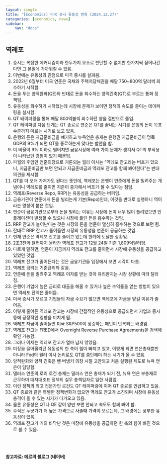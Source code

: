 ```yaml
---
layout: single
title: "[Economics] 미국 증시 유동성 변화 (2024.12.27)"
categories: [economics, news]
sidebar:
    nav: "docs"
---
```


## 역레포
1. 증시는 복잡한 메커니즘이라 한두가지 요소로 판단할 수 없지만 한가지씩 짚어나간다면 그 본질에 가까워질 수 있음.
1. 이번에는 유동성의 관점으로 미국 증시를 살펴봄.
1. 2022년 6월부터 미국 연준은 국채와 주택저당채권을 매달 750~800억 달러씩 회수하기 시작함.
1. 돈을 푸는 양적완화(QE)와 반대로 돈을 회수하는 양적긴축(QT)로 부르는 통화 정책임.
1. 유동성을 회수하기 시작했는데 시장에 문제가 보이면 정책의 속도를 줄이는 테이퍼링을 실시함.
1. QT 테이퍼링을 통해 매달 800억불씩 회수하던 양을 절반으로 줄임.
1. QT 테이퍼링 다음 단계는 QT 종료로 연준은 QT를 끝내는 시기를 은행의 돈이 목표수준까지 마르는 시기로 보고 있음.
1. 은행의 돈은 지급준비금을 얘기하고 뉴욕연은 총재는 은행권 지급준비금이 명목 GDP의 9%가 되면 QT를 종료하는게 맞다는 발언을 함.
1. 이 비율이 9% 이하로 떨어지면 금융시장에 여러 가지 문제가 생겨서 QT의 부작용이 나타났던 경험이 있기 때문임.
1. 파월의 후임인 연준의장으로 거론되는 월리 이사는 "역레포 잔고라는 버프가 있으니, 지급준비금만 보면 안되고 지급준비금과 역레포 잔고를 함께 봐야한다"는 반대의견을 제시함.
1. QT를 더 오래 가져가도 된다는 뜻인데, 역레포는 은행이 연준에게 돈을 빌려주는 개념이니 역레포를 줄이면 지준이 증가해서 버프가 될 수 있다는 점임.
1. 역레포(Reverse Repo, RRP)는 유동성을 공급하는 버퍼임.
1. 금융기관이 연준에게 돈을 빌리는게 기본(Repo)인데, 이것을 반대로 실행하니 역이라는 명칭이 붙은 것임.
1. 연준이 금융기관으로부터 돈을 빌리는 이유는 시장에 돈이 너무 많이 풀려있으면 인플레이션이 발생할 수 있으니 시장에 풀린 돈을 흡수하는 것임.
1. RRP 잔고가 늘어난다는 것은 시장의 돈을 연준이 열심히 흡수하는 것으로 보면 됨.
1. 잔대로 RRP 잔고가 줄어들면 시장의 유동성을 연준이 공급하는 것임.
1. 현재 연준은 역레포 잔고를 줄이고 있는데 한계에 도달한 상황임.
1. 2조3천억 달러까지 올라간 역레포 잔고가 12월 24일 기준 1,809억달러임.
1. 다르게 말하면, 연준이 지금까지 역레포 잔고를 줄이면서 시장에 유동성을 공급하고 있었던 것임.
1. 역레포 잔고가 줄어든다는 것은 금융기관들 입장에서 보면 시각이 다름.
1. 역레포 금리는 기준금리와 같음.
1. 연준에 돈을 빌려주고 역레포 이자를 받는 것이 유리한지는 시장 상황에 따라 달라짐.
1. 은행이 기업에 높은 금리로 대출을 해줄 수 있거나 높은 수익률을 얻는 방법이 있으면 역레포 잔액은 줄어듬.
1. 미국 증시가 오르고 기업들의 자금 수요가 많으면 역레포에 자금을 맡길 이유가 줄어듬.
1. 이렇게 줄어든 역레포 잔고는 시장에 간접적인 유동성으로 공급되면서 기업과 증시 등에 긍정적인 영향을 미치게 됨.
1. 역레포 자금이 줄어들면 미국 S&P500이 상승하는 패턴이 반복되는 배경임.
1. 역레포 잔고는 FRED에서 Overnight Reverse Purchase Agreements을 검색해 확인 가능함.
1. 그러나 이제는 역레포 잔고가 얼마 남지 않았음.
1. 미장을 끌어올리던 유동성의 한 축이 힘이 빠지고 있고, 이렇게 되면 연은총재뿐만 아니라 Fed의 윌러 이사 논리로도 QT를 중단해야 하는 시기가 올 수 있음.
1. 양적완화와 양적 긴축은 밴 버냉키 의장 시절 고안되고 처음 실행된 제도로 뉴욕 연은이 담당함.
1. 댈러스 연준의 로리 로건 총재는 댈러스 연은 총재가 되기 전, 뉴욕 연은 부총재로 근무하며 대차대조표 정책의 실무 총책임자로 일한 사람임.
1. 이런 정책의 최고 전문가인 로건도 QT 테이퍼링에 이어 QT 종료를 언급하고 있음.
1. QT 종료와 같은 특별한 정책변화가 없으면 역레포 잔고가 소진되며 시장에 유동성 충격이 올 수 있는 시기가 다가오고 있음.
1. 물론 유동성은 QT나 QE 같이 양만 보면 안되고 속도도 함께 봐야 함.
1. 주식은 누군가가 더 높은 가격으로 사줄때 가격이 오르는데, 그 배경에는 풍부한 유동성이 있음.
1. 역레포 잔고가 거의 바닥난 것은 미장에 유동성을 공급하던 한 축의 힘이 빠진 것으로 볼 수 있음.



<br/>
<br/>

#### 참고자료: 메르의 블로그 (네이버) 